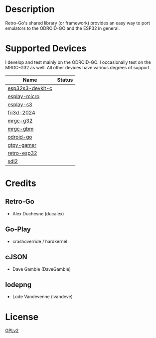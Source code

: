 # Description

Retro-Go's shared library (or framework) provides an easy way to port emulators to the ODROID-GO and the ESP32 in general.


# Supported Devices

I develop and test mainly on the ODROID-GO. I occasionally test on the MRGC-G32 as well. All other devices have various degrees of support.

| Name                                                  | Status |
|-------------------------------------------------------|--------|
| [esp32s3-devkit-c](esp32s3-devkit-c/docs/README.md)       |   |
| [esplay-micro](targets/esplay-micro/docs/README.md)   |   |
| [esplay-s3](targets/esplay-s3/docs/README.md)         |   |
| [fri3d-2024](targets/fri3d-2024/docs/README.md)       |   |
| [mrgc-g32](targets/mrgc-g32/docs/README.md)           |   |
| [mrgc-gbm](targets/mrgc-gbm/docs/README.md)           |   |
| [odroid-go](targets/odroid-go/docs/README.md)         |   |
| [gtpy-gamer](targets/qtpy-gamer/docs/README.md)       |   |
| [retro-esp32](targets/retro-esp32/docs/README.md)     |   |
| [sdl2](targets/sdl2/docs/README.md)                   |   |


# Credits

## Retro-Go
- Alex Duchesne (ducalex)

## Go-Play
- crashoverride / hardkernel

## cJSON
- Dave Gamble (DaveGamble)

## lodepng
- Lode Vandevenne (lvandeve)

# License
[GPLv2](COPYING)

